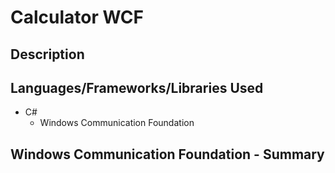 # Calculator WCF
## Description


## Languages/Frameworks/Libraries Used
* C#
  * Windows Communication Foundation
  
## Windows Communication Foundation - Summary
